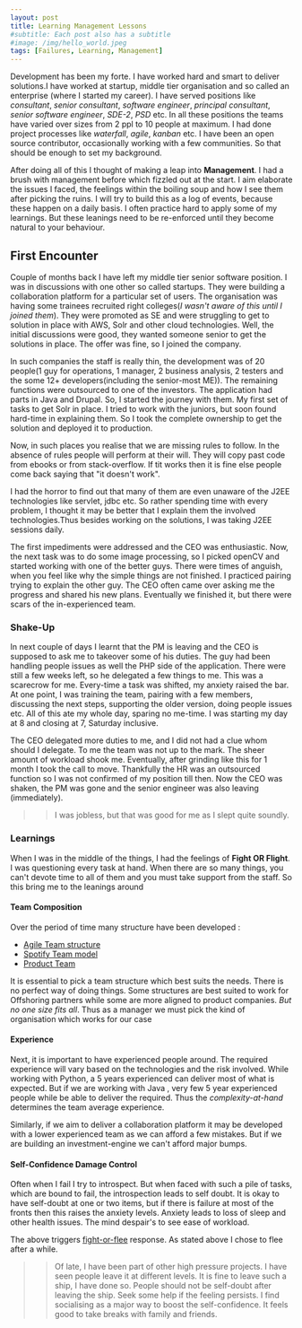```yaml
---
layout: post
title: Learning Management Lessons
#subtitle: Each post also has a subtitle
#image: /img/hello_world.jpeg
tags: [Failures, Learning, Management]
---
```


Development has been my forte. I have worked hard and smart to deliver solutions.I have worked at startup, middle tier organisation and so called an enterprise (where I started my career). I have served positions like *consultant*, *senior consultant*, *software engineer*, *principal consultant*, *senior software engineer*, *SDE-2*, *PSD* etc. In all these positions the teams have varied over sizes from 2 ppl to 10 people at maximum. I had done project processes like *waterfall*, *agile*, *kanban* etc. I have been an open source contributor,  occasionally working with a few communities. So that should be enough to set my background.

After doing all of this I thought of making a leap into **Management**. I had a brush with management before which fizzled out at the start. I aim elaborate the issues I faced, the feelings within the boiling soup  and how I see them after picking the ruins. I will try to build this as a log of events, because these happen on a daily basis. I often practice hard to apply some of my learnings. But these leanings need to be re-enforced until they become natural to your behaviour.

## First Encounter
Couple of months back I have left my middle tier senior software position. I was in discussions with one other so called startups. They were building a collaboration platform for a particular set of users. The organisation was having some trainees recruited right colleges(*I wasn't aware of this until I joined them*). They were promoted as SE and were struggling to get to solution in place with AWS, Solr and other cloud technologies. Well, the initial discussions were good, they wanted someone senior to get the solutions in place. The offer was fine, so I joined the company.  

In such companies the staff is really thin, the development was of 20 people(1 guy for operations, 1 manager, 2 business analysis, 2 testers and the some 12+ developers(including the senior-most ME)). The remaining functions were outsourced to one of the investors. The application had parts in Java and Drupal. So, I started the journey with them. My first set of tasks to get Solr in place. I tried to work with the juniors, but soon found hard-time in explaining them. So I took the complete ownership to get the solution and deployed it to production.

Now, in such places you realise that we are missing rules to follow. In the absence of rules people will perform at their will. They will copy past code from ebooks or from stack-overflow. If tit works then it is fine else people come back saying that "it doesn't work".

I had the horror to find out that many of them are even unaware of the J2EE technologies like servlet, jdbc etc. So rather spending time with every problem, I thought it may be better that I explain them the involved technologies.Thus besides working on the solutions, I was taking J2EE sessions daily.

The first impediments were addressed and the CEO was enthusiastic. Now, the next task was to do some image processing, so I picked openCV and started working with one of the better guys. There were times of anguish, when you feel like why the simple things are not finished. I practiced pairing trying to explain the other guy. The CEO often came over asking me the progress and shared his new plans. Eventually we finished it, but there were scars of the in-experienced team.

### Shake-Up

In next couple of days I learnt that the PM is leaving and the CEO is supposed to ask me to takeover some of his duties. The guy had been handling people issues as well the PHP side of the application. There were still a few weeks left, so he delegated a few things to me. This was a scarecrow for me. Every-time a task was shifted, my anxiety raised the bar. At one point, I was training the team, pairing with a few members, discussing the next steps, supporting the older version, doing people issues etc. All of this ate my whole day, sparing no me-time. I was starting my day at 8 and closing at 7, Saturday inclusive.

The CEO delegated more duties to me, and I did not had a clue whom should I delegate. To me the team was not up to the mark. The sheer amount of workload shook me. Eventually, after grinding like this for 1 month I took the call to move. Thankfully the HR was an outsourced function so I was not confirmed of  my position till then. Now the CEO was shaken, the PM was gone and the senior engineer was also leaving (immediately).

>> I was jobless, but that was good for me as I slept quite soundly.

### Learnings

When I was in the middle of the things, I had the feelings of **Fight OR Flight**. I was questioning every task at hand. When there are so many things, you can't devote time to all of them and you must take support from the staff. So this bring me to the leanings around

#### Team Composition

Over the period of time many structure have been developed :
- [Agile Team structure](https://www.lucidchart.com/blog/how-to-build-a-scrum-team-structure)
- [Spotify Team model](https://www.atlassian.com/agile/agile-at-scale/spotify)
- [Product Team](https://www.kennethlange.com/team-patterns-how-to-structure-an-engineering-team/)

 It is essential to pick a team structure which best suits the needs. There is no perfect way of doing things. Some structures are best suited to work for Offshoring partners while some are more aligned to product companies. *But no one size fits all*. Thus as a manager we must pick the kind of organisation which works for our case

#### Experience
 Next, it is important to have experienced people around. The required experience will vary based on the technologies and the risk involved. While working with Python, a 5 years experienced can deliver most of what is expected. But if we are working with Java , very few 5 year experienced people while be able to deliver the required. Thus the *complexity-at-hand* determines the team average experience.

 Similarly, if we aim to deliver a collaboration platform it may be developed with a lower experienced team as we can afford a few mistakes. But if we are building an investment-engine we can't afford major bumps.  

#### Self-Confidence Damage Control
 Often when I fail I try to introspect. But when faced with such a pile of tasks, which are bound to fail, the introspection leads to self doubt. It is okay to have self-doubt at one or two items, but if there is failure at most of the fronts then this raises the anxiety levels. Anxiety leads to loss of sleep and other health issues. The mind  despair's to see ease of workload.

 The above triggers [fight-or-flee](https://www.verywellmind.com/what-is-the-fight-or-flight-response-2795194) response. As stated above I chose to flee after a while.

>> Of late, I have been part of other high pressure projects. I have  seen people leave it at different levels. It is fine to leave such a ship, I have done so. People should not be self-doubt after leaving the ship. Seek some help if the feeling persists. I find socialising as a major way to boost the self-confidence. It feels good to take breaks with family and friends.
